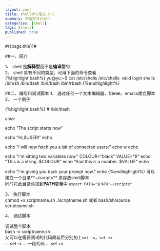 ```yaml
---
layout: post
title: shell学习笔记（一）
summary: 开始学习shell
categories: [shell]
tags: [shell]
published: true
---
```


#{{page.title}}#

##一、简介

1、 shell 是**解释型**而不是**编译型**的  
2、 shell 具有不同的类型，可用下面的命令查看  
{%highlight bash%}
yu@yu:~$ cat /etc/shells 
/etc/shells: valid login shells
/bin/sh
/bin/dash
/bin/bash
/bin/rbash
{%endhighlight%}

##二、编写和调试脚本
1、 通过任何一个文本编辑器，如**vim**、emacs建立脚本  
2、 一个例子  

{%highlight bash%}
#!/bin/bash

clear

echo "The script starts now"

echo "Hi,$USER!"
echo

echo "I will now fetch you a lsit of connected users:"
echo
w
echo

echo "I'm sitting two variables now."
COLOUR="black"
VALUE="9"
echo "This is a string: $COLOUR"
echo "And this is a number: $VALUE"
echo 

echo "I'm giving you back your prompt now."
echo
{%endhighlight%}
可以建立一个目录**~/scripts** 来存放shell脚本  
同时将此目录添加到**PATH**变量中
`export PATH="$PATH:~/scripts"`  

3、 执行脚本   
		chmod +x scriptname.sh
	 	./scriptname.sh
或者
		bash/sh/source scriptname.sh  

4、 调试脚本

调试整个脚本  
		bash -x scriptname.sh  
又可以在需要调试的代码段前后分别加上`set -x`，`set +x`  
		...
		set -x
		...
		一段代码
		...
		set +x  


